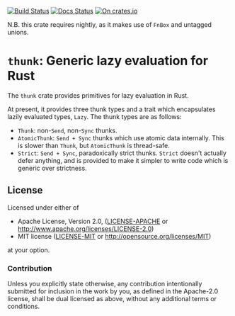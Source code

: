 [![Build Status](https://travis-ci.org/sdleffler/thunk-rs.svg?branch=master)](https://travis-ci.org/sdleffler/thunk-rs)
[![Docs Status](https://docs.rs/thunk/badge.svg)](https://docs.rs/thunk)
[![On crates.io](https://img.shields.io/crates/v/thunk.svg)](https://crates.io/crates/thunk)

N.B. this crate requires nightly, as it makes use of `FnBox` and untagged unions.

# `thunk`: Generic lazy evaluation for Rust

The `thunk` crate provides primitives for lazy evaluation in Rust.

At present, it provides three thunk types and a trait which encapsulates lazily
evaluated types, `Lazy`. The thunk types are as follows:

 * `Thunk`: non-`Send`, non-`Sync` thunks.
 * `AtomicThunk`: `Send + Sync` thunks which use atomic data internally. This is
   slower than `Thunk`, but `AtomicThunk` is thread-safe.
 * `Strict`: `Send + Sync`, paradoxically strict thunks. `Strict`
   doesn't actually defer anything, and is provided to make it simpler to write
   code which is generic over strictness.

## License

Licensed under either of

 * Apache License, Version 2.0, ([LICENSE-APACHE](LICENSE-APACHE) or http://www.apache.org/licenses/LICENSE-2.0)
 * MIT license ([LICENSE-MIT](LICENSE-MIT) or http://opensource.org/licenses/MIT)

at your option.

### Contribution

Unless you explicitly state otherwise, any contribution intentionally
submitted for inclusion in the work by you, as defined in the Apache-2.0
license, shall be dual licensed as above, without any additional terms or
conditions.

